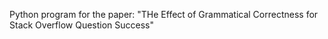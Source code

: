 Python program for the paper:
"THe Effect of Grammatical Correctness for Stack Overflow Question Success"
